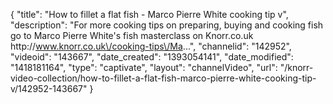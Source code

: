 {
    "title": "How to fillet a flat fish - Marco Pierre White cooking tip v",
    "description": "For more cooking tips on preparing, buying and cooking fish go to Marco Pierre White's fish masterclass on Knorr.co.uk http:\/\/www.knorr.co.uk\/cooking-tips\/Ma...",
    "channelid": "142952",
    "videoid": "143667",
    "date_created": "1393054141",
    "date_modified": "1418181164",
    "type": "captivate",
    "layout": "channelVideo",
    "url": "\/knorr-video-collection\/how-to-fillet-a-flat-fish-marco-pierre-white-cooking-tip-v\/142952-143667"
}